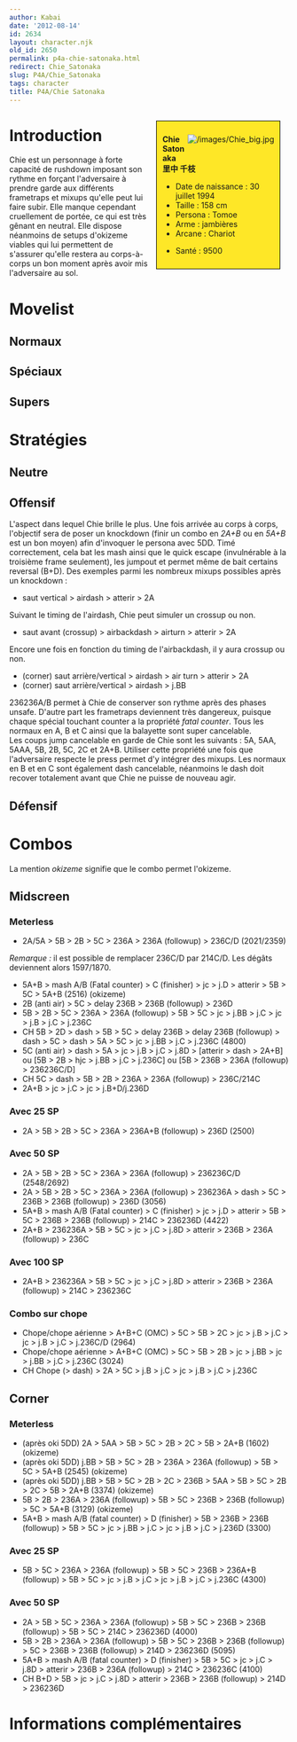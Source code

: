 ```yaml
---
author: Kabai
date: '2012-08-14'
id: 2634
layout: character.njk
old_id: 2650
permalink: p4a-chie-satonaka.html
redirect: Chie_Satonaka
slug: P4A/Chie_Satonaka
tags: character
title: P4A/Chie Satonaka
---
```


<div style="float:right; border: 1px black solid; background-color: #FEE727; width: 40%; margin:15px; padding:10px">
<div style="float:right">

![](/images/Chie_big.jpg "/images/Chie_big.jpg")

</div>
<div>

**Chie Satonaka**  
**里中 千枝**  
  

- Date de naissance : 30 juillet 1994
- Taille : 158 cm
- Persona : Tomoe
- Arme : jambières
- Arcane : Chariot

<!-- -->

- Santé : 9500

</div>
</div>

# Introduction

Chie est un personnage à forte capacité de rushdown imposant son rythme
en forçant l'adversaire à prendre garde aux différents frametraps et
mixups qu'elle peut lui faire subir. Elle manque cependant cruellement
de portée, ce qui est très gênant en neutral. Elle dispose néanmoins de
setups d'okizeme viables qui lui permettent de s'assurer qu'elle restera
au corps-à-corps un bon moment après avoir mis l'adversaire au sol.

# Movelist

## Normaux

## Spéciaux

## Supers

# Stratégies

## Neutre

## Offensif

L'aspect dans lequel Chie brille le plus. Une fois arrivée au corps à
corps, l'objectif sera de poser un knockdown (finir un combo en *2A+B*
ou en *5A+B* est un bon moyen) afin d'invoquer le persona avec 5DD. Timé
correctement, cela bat les mash ainsi que le quick escape (invulnérable
à la troisième frame seulement), les jumpout et permet même de bait
certains reversal (B+D). Des exemples parmi les nombreux mixups
possibles après un knockdown :

- saut vertical \> airdash \> atterir \> 2A

Suivant le timing de l'airdash, Chie peut simuler un crossup ou non.

- saut avant (crossup) \> airbackdash \> airturn \> atterir \> 2A

Encore une fois en fonction du timing de l'airbackdash, il y aura
crossup ou non.

- (corner) saut arrière/vertical \> airdash \> air turn \> atterir \> 2A
- (corner) saut arrière/vertical \> airdash \> j.BB

236236A/B permet à Chie de conserver son rythme après des phases unsafe.
D'autre part les frametraps deviennent très dangereux, puisque chaque
spécial touchant counter a la propriété *fatal counter*. Tous les
normaux en A, B et C ainsi que la balayette sont super cancelable.  
Les coups jump cancelable en garde de Chie sont les suivants : 5A, 5AA,
5AAA, 5B, 2B, 5C, 2C et 2A+B. Utiliser cette propriété une fois que
l'adversaire respecte le press permet d'y intégrer des mixups. Les
normaux en B et en C sont également dash cancelable, néanmoins le dash
doit recover totalement avant que Chie ne puisse de nouveau agir.

## Défensif

# Combos

La mention *okizeme* signifie que le combo permet l'okizeme.

## Midscreen

### Meterless

- 2A/5A \> 5B \> 2B \> 5C \> 236A \> 236A (followup) \> 236C/D
  (2021/2359)

*Remarque :* il est possible de remplacer 236C/D par 214C/D. Les dégâts
deviennent alors 1597/1870.

- 5A+B \> mash A/B (Fatal counter) \> C (finisher) \> jc \> j.D \>
  atterir \> 5B \> 5C \> 5A+B (2516) (okizeme)
- 2B (anti air) \> 5C \> delay 236B \> 236B (followup) \> 236D
- 5B \> 2B \> 5C \> 236A \> 236A (followup) \> 5B \> 5C \> jc \> j.BB \>
  j.C \> jc \> j.B \> j.C \> j.236C
- CH 5B \> 2D \> dash \> 5B \> 5C \> delay 236B \> delay 236B (followup)
  \> dash \> 5C \> dash \> 5A \> 5C \> jc \> j.BB \> j.C \> j.236C
  (4800)
- 5C (anti air) \> dash \> 5A \> jc \> j.B \> j.C \> j.8D \> \[atterir
  \> dash \> 2A+B\] ou \[5B \> 2B \> hjc \> j.BB \> j.C \> j.236C\] ou
  \[5B \> 236B \> 236A (followup) \> 236236C/D\]
- CH 5C \> dash \> 5B \> 2B \> 236A \> 236A (followup) \> 236C/214C
- 2A+B \> jc \> j.C \> jc \> j.B+D/j.236D

### Avec 25 SP

- 2A \> 5B \> 2B \> 5C \> 236A \> 236A+B (followup) \> 236D (2500)

### Avec 50 SP

- 2A \> 5B \> 2B \> 5C \> 236A \> 236A (followup) \> 236236C/D
  (2548/2692)
- 2A \> 5B \> 2B \> 5C \> 236A \> 236A (followup) \> 236236A \> dash \>
  5C \> 236B \> 236B (followup) \> 236D (3056)
- 5A+B \> mash A/B (Fatal counter) \> C (finisher) \> jc \> j.D \>
  atterir \> 5B \> 5C \> 236B \> 236B (followup) \> 214C \> 236236D
  (4422)
- 2A+B \> 236236A \> 5B \> 5C \> jc \> j.C \> j.8D \> atterir \> 236B \>
  236A (followup) \> 236C

### Avec 100 SP

- 2A+B \> 236236A \> 5B \> 5C \> jc \> j.C \> j.8D \> atterir \> 236B \>
  236A (followup) \> 214C \> 236236C

### Combo sur chope

- Chope/chope aérienne \> A+B+C (OMC) \> 5C \> 5B \> 2C \> jc \> j.B \>
  j.C \> jc \> j.B \> j.C \> j.236C/D (2964)
- Chope/chope aérienne \> A+B+C (OMC) \> 5C \> 5B \> 2B \> jc \> j.BB \>
  jc \> j.BB \> j.C \> j.236C (3024)
- CH Chope (\> dash) \> 2A \> 5C \> j.B \> j.C \> jc \> j.B \> j.C \>
  j.236C

## Corner

### Meterless

- (après oki 5DD) 2A \> 5AA \> 5B \> 5C \> 2B \> 2C \> 5B \> 2A+B (1602)
  (okizeme)
- (après oki 5DD) j.BB \> 5B \> 5C \> 2B \> 236A \> 236A (followup) \>
  5B \> 5C \> 5A+B (2545) (okizeme)
- (après oki 5DD) j.BB \> 5B \> 5C \> 2B \> 2C \> 236B \> 5AA \> 5B \>
  5C \> 2B \> 2C \> 5B \> 2A+B (3374) (okizeme)
- 5B \> 2B \> 236A \> 236A (followup) \> 5B \> 5C \> 236B \> 236B
  (followup) \> 5C \> 5A+B (3129) (okizeme)
- 5A+B \> mash A/B (fatal counter) \> D (finisher) \> 5B \> 236B \> 236B
  (followup) \> 5B \> 5C \> jc \> j.BB \> j.C \> jc \> j.B \> j.C \>
  j.236D (3300)

### Avec 25 SP

- 5B \> 5C \> 236A \> 236A (followup) \> 5B \> 5C \> 236B \> 236A+B
  (followup) \> 5B \> 5C \> jc \> j.B \> j.C \> jc \> j.B \> j.C \>
  j.236C (4300)

### Avec 50 SP

- 2A \> 5B \> 5C \> 236A \> 236A (followup) \> 5B \> 5C \> 236B \> 236B
  (followup) \> 5B \> 5C \> 214C \> 236236D (4000)
- 5B \> 2B \> 236A \> 236A (followup) \> 5B \> 5C \> 236B \> 236B
  (followup) \> 5C \> 236B \> 236B (followup) \> 214D \> 236236D (5095)
- 5A+B \> mash A/B (fatal counter) \> D (finisher) \> 5B \> 5C \> jc \>
  j.C \> j.8D \> atterir \> 236B \> 236A (followup) \> 214C \> 236236C
  (4100)
- CH B+D \> 5B \> jc \> j.C \> j.8D \> atterir \> 236B \> 236B
  (followup) \> 214D \> 236236D

# Informations complémentaires